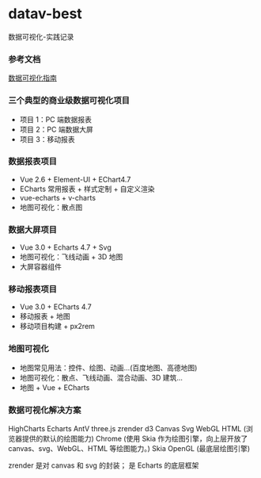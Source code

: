 # datav-best

数据可视化-实践记录

### 参考文档

[数据可视化指南](http://www.youbaobao.xyz/datav-docs/guide/)

### 三个典型的商业级数据可视化项目

- 项目 1：PC 端数据报表
- 项目 2：PC 端数据大屏
- 项目 3：移动报表

### 数据报表项目

- Vue 2.6 + Element-UI + EChart4.7
- ECharts 常用报表 + 样式定制 + 自定义渲染
- vue-echarts + v-charts
- 地图可视化：散点图

### 数据大屏项目

- Vue 3.0 + Echarts 4.7 + Svg
- 地图可视化：飞线动画 + 3D 地图
- 大屏容器组件

### 移动报表项目

- Vue 3.0 + ECharts 4.7
- 移动报表 + 地图
- 移动项目构建 + px2rem

### 地图可视化

- 地图常见用法：控件、绘图、动画...(百度地图、高德地图)
- 地图可视化：散点、飞线动画、混合动画、3D 建筑...
- 地图 + Vue + ECharts

### 数据可视化解决方案

HighCharts Echarts AntV
three.js zrender d3
Canvas Svg WebGL HTML (浏览器提供的默认的绘图能力)
Chrome (使用 Skia 作为绘图引擎，向上层开放了 canvas、svg、WebGL、HTML 等绘图能力。)
Skia OpenGL (最底层绘图引擎)

zrender 是对 canvas 和 svg 的封装； 是 Echarts 的底层框架
